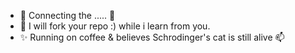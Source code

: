 - 👋 Connecting the ..... 👀 
- 🌱 I will fork your repo :) while i learn from you.
- ✨ Running on coffee & believes Schrodinger's cat is still alive 📫
<!---
josephkb87/josephkb87 is a ✨ special ✨ repository because its `README.md` (this file) appears on your GitHub profile.
You can click the Preview link to take a look at your changes.
--->
